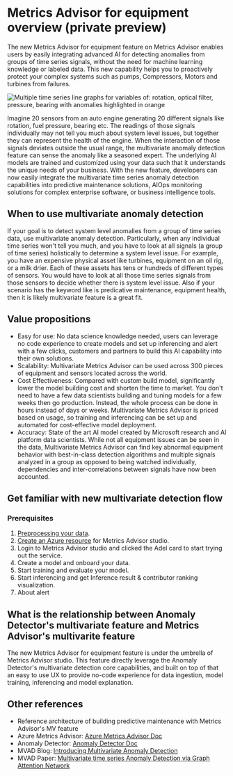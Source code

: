 # Metrics Advisor for equipment overview (private preview)

The new Metrics Advisor for equipment feature on Metrics Advisor enables users by easily integrating advanced AI for detecting anomalies from groups of time series signals, without the need for machine learning knowledge or labeled data. This new capability helps you to proactively protect your complex systems such as pumps, Compressors, Motors and turbines from failures.

![Multiple time series line graphs for variables of: rotation, optical filter, pressure, bearing with anomalies highlighted in orange](./media/multivariate-graph.png)

Imagine 20 sensors from an auto engine generating 20 different signals like rotation, fuel pressure, bearing etc. The readings of those signals individually may not tell you much about system level issues, but together they can represent the health of the engine. When the interaction of those signals deviates outside the usual range, the multivariate anomaly detection feature can sense the anomaly like a seasoned expert. The underlying AI models are trained and customized using your data such that it understands the unique needs of your business. With the new feature, developers can now easily integrate the multivariate time series anomaly detection capabilities into predictive maintenance solutions, AIOps monitoring solutions for complex enterprise software, or business intelligence tools.

## When to use **multivariate** anomaly detection

If your goal is to detect system level anomalies from a group of time series data, use multivariate anomaly detection. Particularly, when any individual time series won't tell you much, and you have to look at all signals (a group of time series) holistically to determine a system level issue. For example, you have an expensive physical asset like turbines, equipment on an oil rig, or a milk drier. Each of these assets has tens or hundreds of different types of sensors. You would have to look at all those time series signals from those sensors to decide whether there is system level issue. Also if your scenario has the keyword like is predicative maintenance, equipment health, then it is likely multivariate feature is a great fit.

## Value propositions

- Easy for use: No data science knowledge needed, users can leverage no code experience to create models and set up inferencing and alert with a few clicks, customers and partners to build this AI capability into their own solutions.
- Scalability: Multivariate Metrics Advisor can be used across 300 pieces of equipment and sensors located across the world.
- Cost Effectiveness: Compared with custom build model, significantly lower the model building cost and shorten the time to market. You don't need to have a few data scientists building and tuning models for a few weeks then go production. Instead, the whole process can be done in hours instead of days or weeks. Multivariate Metrics Advisor is priced based on usage, so training and inferencing can be set up and automated for cost-effective model deployment.
- Accuracy: State of the art AI model created by Microsoft research and AI platform data scientists. While not all equipment issues can be seen in the data, Multivariate Metrics Advisor can find key abnormal equipment behavior with best-in-class detection algorithms and multiple signals analyzed in a group as opposed to being watched individually, dependencies and inter-correlations between signals have now been accounted. 

## Get familiar with new multivariate detection flow

### Prerequisites

1. [Preprocessing your data](https://github.com/jinruishao/Metrics-Advisor-for-Equipment-private-preview-/blob/main/Preprocessing%20your%20data.md).
2. [Create an Azure resource](https://go.microsoft.com/fwlink/?linkid=2142156) for Metrics Advisor studio. 
3. Login to Metrics Advisor studio and clicked the Adel card to start trying out the service.
4. Create a model and onboard your data.
5. Start training and evaluate your model.
6. Start inferencing and get Inference result & contributor ranking visualization.
7. About alert
## What is the relationship between Anomaly Detector's multivariate feature and Metrics Advisor's multivarite feature

The new Metrics Advisor for equipment feature is under the umbrella of Metrics Advisor studio. This feature directly leverage the Anomaly Detector's multivariate detection core capabilities, and built on top of that an easy to use UX to provide no-code experience for data ingestion, model training, inferencing and model explanation. 



## Other references

* Reference architecture of building predictive maintenance with Metrics Advisor's MV feature
* Azure Metrics Advisor: [Azure Metrics Advisor Doc](https://docs.microsoft.com/en-us/azure/cognitive-services/metrics-advisor/)
* Anomaly Detector: [Anomaly Detector Doc](https://docs.microsoft.com/en-us/azure/cognitive-services/anomaly-detector/)
* MVAD Blog: [Introducing Multivariate Anomaly Detection](https://techcommunity.microsoft.com/t5/azure-ai/introducing-multivariate-anomaly-detection/ba-p/2260679)
* MVAD Paper: [Multivariate time series Anomaly Detection via Graph Attention Network](https://arxiv.org/abs/2009.02040)
